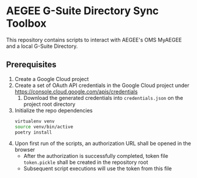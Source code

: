 # AEGEE G-Suite Directory Sync Toolbox

This repository contains scripts to interact with AEGEE's OMS MyAEGEE and a local G-Suite Directory.

## Prerequisites

1. Create a Google Cloud project
2. Create a set of OAuth API credentials in the Google Cloud project under https://console.cloud.google.com/apis/credentials
    1. Download the generated credentials into `credentials.json` on the project root directory
3. Initialize the repo dependencies
    ```sh
    virtualenv venv
    source venv/bin/active
    poetry install
    ```
4. Upon first run of the scripts, an authorization URL shall be opened in the browser
    * After the authorization is successfully completed, token file `token.pickle` shall be created in the repository root
    * Subsequent script executions will use the token from this file
